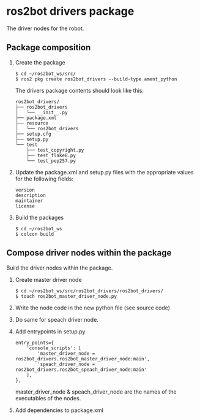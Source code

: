 # ros2bot drivers package

The driver nodes for the robot.

## Package composition

1.  Create the package

    ```
    $ cd ~/ros2bot_ws/src/
    $ ros2 pkg create ros2bot_drivers --build-type ament_python 
    ```

    The drivers package contents should look like this:

    ```
    ros2bot_drivers/
    ├── ros2bot_drivers
    │   └── __init__.py
    ├── package.xml
    ├── resource
    │   └── ros2bot_drivers
    ├── setup.cfg
    ├── setup.py
    └── test
        ├── test_copyright.py
        ├── test_flake8.py
        └── test_pep257.py
    ```

2.  Update the package.xml and setup.py files with the appropriate values for the following fields:

    ```
    version
    description
    maintainer
    license

    ```

3.  Build the packages

    ```
    $ cd ~/ros2bot_ws
    $ colcon build
    ```

## Compose driver nodes within the package

Build the driver nodes within the package.

1.  Create master driver node

    ```
    $ cd ~/ros2bot_ws/src/ros2bot_drivers/ros2bot_drivers/
    $ touch ros2bot_master_driver_node.py
    ```

2.  Write the node code in the new python file (see source code)

3.  Do same for speach driver node.

4.  Add entrypoints in setup.py

    ```
    entry_points={
        'console_scripts': [
            'master_driver_node = ros2bot_drivers.ros2bot_master_driver_node:main',
            'speach_driver_node = ros2bot_drivers.ros2bot_speach_driver_node:main'
        ],
    },
    ```

    master_driver_node & speach_driver_node are the names of the executables of the nodes.

5.  Add dependencies to package.xml

